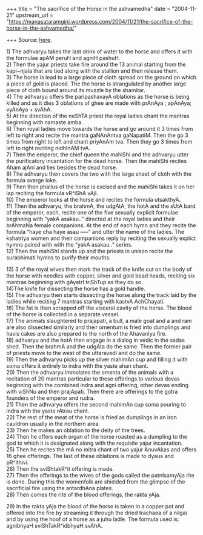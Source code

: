 +++
title = "The sacrifice of the Horse in the ashvamedha"
date = "2004-11-21"
upstream_url = "https://manasataramgini.wordpress.com/2004/11/21/the-sacrifice-of-the-horse-in-the-ashvamedha/"

+++
Source: [here](https://manasataramgini.wordpress.com/2004/11/21/the-sacrifice-of-the-horse-in-the-ashvamedha/).

1\) The adhvaryu takes the last drink of water to the horse and offers it with the formulae apAM peruH and agniH pashuH.  
2) Then the yajur priests take fire around the 13 animal starting from the kapi\~njala that are tied along with the stallion and then release them.  
3) The horse is lead to a large piece of cloth spread on the ground on which a piece of gold is placed. The the horse is strangulated by another large piece of cloth bound around its muzzle by the shamitar.  
4) The adhvaryu offers the paripashavayA oblations as the horse is being killed and as it dies 3 oblations of ghee are made with prAnAya ; apAnAya; vyAnAya + svAhA.  
5) At the direction of the neShTA priest the royal ladies chant the mantras beginning with namaste amba.  
6) Then royal ladies move towards the horse and go around it 3 times from left to right and recite the mantra gaNAnAntva gaNapatiM. Then the go 3 times from right to left and chant priyAnAm tva. Then they go 3 times from left to right reciting nidhInAM tvA.  
7) Then the emperor, the chief queen the mahiShi and the adhvaryu utter the purificatory incantation for the dead horse. Then the mahiShi recites Aham ajAni and lies besides the dead horse.  
8) The adhvaryu then covers the two with the large sheet of cloth with the formula svarge loke.  
9) Then then phallus of the horse is excised and the mahiShi takes it on her lap reciting the formula vR^iShA vAjI.  
10) The emperor looks at the horse and recites the formula utsakthyA.  
11) Then the adhvaryu, the brahmA, the udgAtA, the hotA and the sUtA bard of the emperor, each, recite one of the five sexually explicit formulae beginning with “yakA asakau..” directed at the royal ladies and their brAhmaNa female companions. At the end of each hymn and they recite the formula “haye cha haye asau —–” and utter the name of the ladies. The kshatriya women and their companions reply by reciting the sexually explict hymns paired with with the “yakA asakau..” series.  
12) Then the mahiShI stands up and the priests in unison recite the surabhimati hymns to purify their mouths.

13\) 3 of the royal wives then mark the track of the knife cut on the body of the horse with needles with copper, silver and gold bead heads, reciting six mantras beginning with gAyatrI triShTup as they do so.  
14)The knife for dissecting the horse has a gold handle.  
15) The adhvaryu then starts dissecting the horse along the track laid by the ladies while reciting 7 mantras starting with kastvA AchChayati.  
16) The fat is then scrapped off the visceral cavity of the horse. The blood of the horse is collected in a separate vessel.  
17) The animals slaughtered to prajapati, a bull, a male goat and a and ram are also dissected similarly and their omentum is fried into dumplings and havis cakes are also prepared to the north of the AhavanIya fire.  
18) adhvaryu and the hotA then engage in a dialog in vedic in the sadas shed. Then the brahmA and the udgAta do the same. Then the former pair of priests move to the west of the uttaravedi and do the same.  
19) Then the adhvaryu picks up the silver mahimAn cup and filling it with soma offers it entirely to indra with the yaste ahan chant.  
20) Then the adhvaryu immolates the omenta of the animals with a recitation of 20 mantras particular to these offerings to various devas beginning with the combined indra and agni offering, other devas ending with viShNu and then prajApati. Then there are offerings to the gotra founders of the emperor and rudra.  
21) Then the adhvaryu offers the second mahimAn cup soma pouring to indra with the yaste rAtrau chant.  
22) The rest of the meat of the horse is fried as dumplings in an iron cauldron usually in the northern area.  
23) Then he makes an oblation to the deity of the trees.  
24) Then he offers each organ of the horse roasted as a dumpling to the god to which it is designated along with the requisite yajur incantation.  
25) Then he recites the mA no mitra chant of two yajur AnuvAkas and offers 16 ghee offerings. The last of these oblations is made to dyaus and pR^ithivi.  
26) Then the sviShtakR^it offering is made.  
27) Then the offerings to the wives of the gods called the patnIsamyAja rite is done. During this the womenfolk are shielded from the glimpse of the sacrificial fire using the antardhAna plates.  
28) Then comes the rite of the blood offerings, the rakta yAja.

29\) In the rakta yAja the blood of the horse is taken in a copper pot and offered into the fire by streaming it through the dried trachaea of a nilgai and by using the hoof of a horse as a juhu ladle. The formula used is: agnibhyaH sviShTakR^idbhyaH svAhA.

